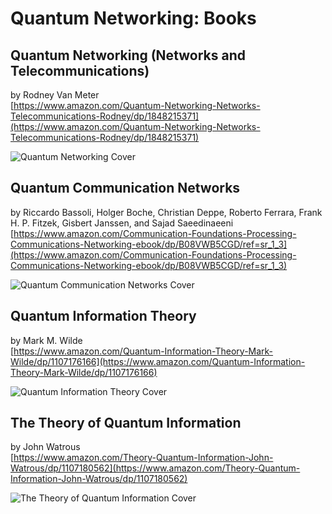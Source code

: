 # Quantum Networking: Books

## Quantum Networking (Networks and Telecommunications)

by Rodney Van Meter <br/>
[https://www.amazon.com/Quantum-Networking-Networks-Telecommunications-Rodney/dp/1848215371](https://www.amazon.com/Quantum-Networking-Networks-Telecommunications-Rodney/dp/1848215371)

![Quantum Networking Cover](https://images-na.ssl-images-amazon.com/images/I/41kUhaVTXbL._SX313_BO1,204,203,200_.jpg)

## Quantum Communication Networks

by Riccardo Bassoli, Holger Boche, Christian Deppe, Roberto Ferrara, Frank H. P. Fitzek, Gisbert Janssen, and Sajad Saeedinaeeni <br/>
[https://www.amazon.com/Communication-Foundations-Processing-Communications-Networking-ebook/dp/B08VWB5CGD/ref=sr_1_3](https://www.amazon.com/Communication-Foundations-Processing-Communications-Networking-ebook/dp/B08VWB5CGD/ref=sr_1_3)

![Quantum Communication Networks Cover](https://s1.adlibris.com/images/59169395/quantum-communication-networks.jpg)

## Quantum Information Theory

by Mark M. Wilde<br/>
[https://www.amazon.com/Quantum-Information-Theory-Mark-Wilde/dp/1107176166](https://www.amazon.com/Quantum-Information-Theory-Mark-Wilde/dp/1107176166)

![Quantum Information Theory Cover](https://images-na.ssl-images-amazon.com/images/I/41PljeZ405L._SX328_BO1,204,203,200_.jpg)

## The Theory of Quantum Information

by John Watrous<br/>
[https://www.amazon.com/Theory-Quantum-Information-John-Watrous/dp/1107180562](https://www.amazon.com/Theory-Quantum-Information-John-Watrous/dp/1107180562)

![The Theory of Quantum Information Cover](https://images-na.ssl-images-amazon.com/images/I/31iWENRSD-L._SX328_BO1,204,203,200_.jpg)